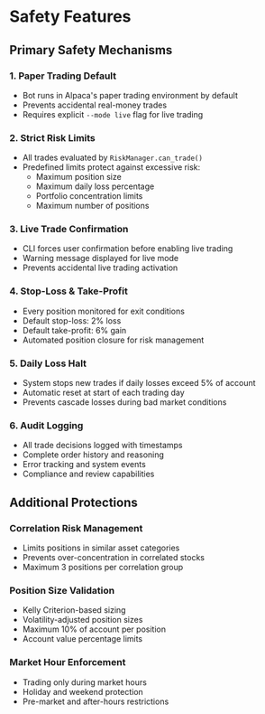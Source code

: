 # Safety Features

## Primary Safety Mechanisms

### 1. Paper Trading Default
- Bot runs in Alpaca's paper trading environment by default
- Prevents accidental real-money trades
- Requires explicit `--mode live` flag for live trading

### 2. Strict Risk Limits
- All trades evaluated by `RiskManager.can_trade()`
- Predefined limits protect against excessive risk:
  - Maximum position size
  - Maximum daily loss percentage
  - Portfolio concentration limits
  - Maximum number of positions

### 3. Live Trade Confirmation
- CLI forces user confirmation before enabling live trading
- Warning message displayed for live mode
- Prevents accidental live trading activation

### 4. Stop-Loss & Take-Profit
- Every position monitored for exit conditions
- Default stop-loss: 2% loss
- Default take-profit: 6% gain
- Automated position closure for risk management

### 5. Daily Loss Halt
- System stops new trades if daily losses exceed 5% of account
- Automatic reset at start of each trading day
- Prevents cascade losses during bad market conditions

### 6. Audit Logging
- All trade decisions logged with timestamps
- Complete order history and reasoning
- Error tracking and system events
- Compliance and review capabilities

## Additional Protections

### Correlation Risk Management
- Limits positions in similar asset categories
- Prevents over-concentration in correlated stocks
- Maximum 3 positions per correlation group

### Position Size Validation
- Kelly Criterion-based sizing
- Volatility-adjusted position sizes
- Maximum 10% of account per position
- Account value percentage limits

### Market Hour Enforcement
- Trading only during market hours
- Holiday and weekend protection
- Pre-market and after-hours restrictions